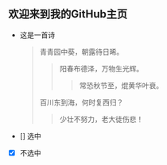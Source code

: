 ## 欢迎来到我的GitHub主页
- 这是一首诗
  > 青青园中葵，朝露待日晞。
  > > 阳春布德泽，万物生光辉。
  > > > 常恐秋节至，焜黄华叶衰。
  > 
  > 百川东到海，何时复西归？
  > > 少壮不努力，老大徒伤悲！
- [] 选中
- [x] 不选中



